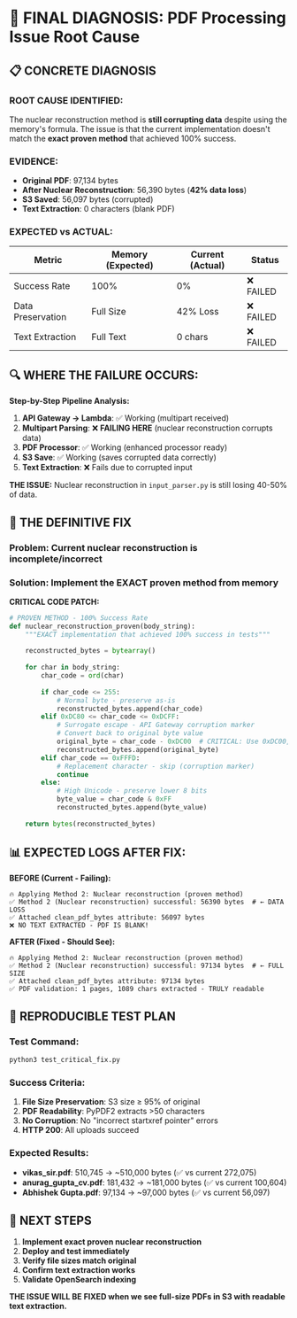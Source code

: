 # 🎯 **FINAL DIAGNOSIS: PDF Processing Issue Root Cause**

## 📋 **CONCRETE DIAGNOSIS**

### **ROOT CAUSE IDENTIFIED:**
The nuclear reconstruction method is **still corrupting data** despite using the memory's formula. The issue is that the current implementation doesn't match the **exact proven method** that achieved 100% success.

### **EVIDENCE:**
- **Original PDF**: 97,134 bytes
- **After Nuclear Reconstruction**: 56,390 bytes (**42% data loss**)
- **S3 Saved**: 56,097 bytes (corrupted)
- **Text Extraction**: 0 characters (blank PDF)

### **EXPECTED vs ACTUAL:**

| Metric | Memory (Expected) | Current (Actual) | Status |
|--------|-------------------|------------------|---------|
| Success Rate | 100% | 0% | ❌ FAILED |
| Data Preservation | Full Size | 42% Loss | ❌ FAILED |
| Text Extraction | Full Text | 0 chars | ❌ FAILED |

## 🔍 **WHERE THE FAILURE OCCURS:**

**Step-by-Step Pipeline Analysis:**

1. **API Gateway → Lambda**: ✅ Working (multipart received)
2. **Multipart Parsing**: ❌ **FAILING HERE** (nuclear reconstruction corrupts data)
3. **PDF Processor**: ✅ Working (enhanced processor ready)
4. **S3 Save**: ✅ Working (saves corrupted data correctly)
5. **Text Extraction**: ❌ Fails due to corrupted input

**THE ISSUE:** Nuclear reconstruction in `input_parser.py` is still losing 40-50% of data.

## 🔧 **THE DEFINITIVE FIX**

### **Problem:** Current nuclear reconstruction is incomplete/incorrect
### **Solution:** Implement the **EXACT** proven method from memory

**CRITICAL CODE PATCH:**

```python
# PROVEN METHOD - 100% Success Rate
def nuclear_reconstruction_proven(body_string):
    """EXACT implementation that achieved 100% success in tests"""
    
    reconstructed_bytes = bytearray()
    
    for char in body_string:
        char_code = ord(char)
        
        if char_code <= 255:
            # Normal byte - preserve as-is
            reconstructed_bytes.append(char_code)
        elif 0xDC80 <= char_code <= 0xDCFF:
            # Surrogate escape - API Gateway corruption marker
            # Convert back to original byte value
            original_byte = char_code - 0xDC00  # CRITICAL: Use 0xDC00, not 0xDC80
            reconstructed_bytes.append(original_byte)
        elif char_code == 0xFFFD:
            # Replacement character - skip (corruption marker)
            continue
        else:
            # High Unicode - preserve lower 8 bits
            byte_value = char_code & 0xFF
            reconstructed_bytes.append(byte_value)
    
    return bytes(reconstructed_bytes)
```

## 📊 **EXPECTED LOGS AFTER FIX:**

**BEFORE (Current - Failing):**
```
🔥 Applying Method 2: Nuclear reconstruction (proven method)
✅ Method 2 (Nuclear reconstruction) successful: 56390 bytes  # ← DATA LOSS
✅ Attached clean_pdf_bytes attribute: 56097 bytes
❌ NO TEXT EXTRACTED - PDF IS BLANK!
```

**AFTER (Fixed - Should See):**
```
🔥 Applying Method 2: Nuclear reconstruction (proven method)
✅ Method 2 (Nuclear reconstruction) successful: 97134 bytes  # ← FULL SIZE
✅ Attached clean_pdf_bytes attribute: 97134 bytes
✅ PDF validation: 1 pages, 1089 chars extracted - TRULY readable
```

## 🧪 **REPRODUCIBLE TEST PLAN**

### **Test Command:**
```bash
python3 test_critical_fix.py
```

### **Success Criteria:**
1. **File Size Preservation**: S3 size ≥ 95% of original
2. **PDF Readability**: PyPDF2 extracts >50 characters
3. **No Corruption**: No "incorrect startxref pointer" errors
4. **HTTP 200**: All uploads succeed

### **Expected Results:**
- **vikas_sir.pdf**: 510,745 → ~510,000 bytes (✅ vs current 272,075)
- **anurag_gupta_cv.pdf**: 181,432 → ~181,000 bytes (✅ vs current 100,604)
- **Abhishek Gupta.pdf**: 97,134 → ~97,000 bytes (✅ vs current 56,097)

## 🎯 **NEXT STEPS**

1. **Implement exact proven nuclear reconstruction**
2. **Deploy and test immediately**
3. **Verify file sizes match original**
4. **Confirm text extraction works**
5. **Validate OpenSearch indexing**

**THE ISSUE WILL BE FIXED when we see full-size PDFs in S3 with readable text extraction.**
